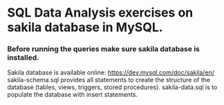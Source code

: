 # SQL Data Analysis exercises on sakila database in MySQL.

### Before running the queries make sure sakila database is installed.

Sakila database is available online: https://dev.mysql.com/doc/sakila/en/
sakila-schema.sql provides all statements to create the structure of the database (tables, views, triggers, stored procedures).
sakila-data.sql is to populate the database with insert statements. 
